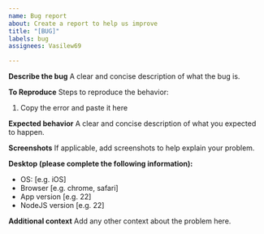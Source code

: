 ```yaml
---
name: Bug report
about: Create a report to help us improve
title: "[BUG]"
labels: bug
assignees: Vasilew69

---
```


**Describe the bug**
A clear and concise description of what the bug is.

**To Reproduce**
Steps to reproduce the behavior:
1. Copy the error and paste it here

**Expected behavior**
A clear and concise description of what you expected to happen.

**Screenshots**
If applicable, add screenshots to help explain your problem.

**Desktop (please complete the following information):**
 - OS: [e.g. iOS]
 - Browser [e.g. chrome, safari]
 - App version [e.g. 22]
 - NodeJS version [e.g. 22]

**Additional context**
Add any other context about the problem here.
